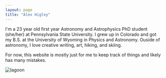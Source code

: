 ```yaml
---
layout: page
title: "Alex Higley"
---
```


I'm a 23 year old first year Astronomy and Astrophysics PhD student (she/her) at Pennsylvania State University. I grew up in Colorado and got my B.S. 
at the University of Wyoming in Physics and Astronomy. Ouside of astronomy, I love creative writing, art, hiking, and skiing. 


For now, this website is mostly just for me to keep track of things and likely has many mistakes.

![lagoon](/assets/lagoon_pic.png)
